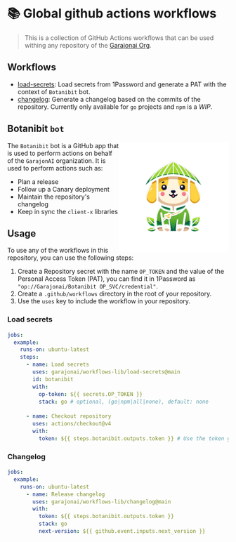 # :books: Global github actions workflows

> This is a collection of GitHub Actions workflows that can be used withing any repository of the [Garajonai Org](https://github.com/garajonai).

## Workflows

- [load-secrets](./load-secrets/action.yaml): Load secrets from 1Password and generate a PAT with the context of
`Botanibit` bot.
- [changelog](./changelog/action.yaml): Generate a changelog based on the commits of the repository. Currently only
available for `go` projects and `npm` is a *WIP*.

## Botanibit `bot`

<img src="./public/img/botanibit.png" align="right" width="250" />

The `Botanibit` bot is a GitHub app that is used to perform actions on behalf of the `GarajonAI` organization. It is used to perform actions such as:
- Plan a release
- Follow up a Canary deployment
- Maintain the repository's changelog
- Keep in sync the `client-x` libraries

## Usage

To use any of the workflows in this repository, you can use the following steps:

1. Create a Repository secret with the name `OP_TOKEN` and the value of the Personal Access Token (PAT), you can find it
   in 1Password as `"op://Garajonai/Botanibit OP_SVC/credential"`.
2. Create a `.github/workflows` directory in the root of your repository.
3. Use the `uses` key to include the workflow in your repository.

### Load secrets

```yml
jobs:
  example:
    runs-on: ubuntu-latest
    steps:
      - name: Load secrets
        uses: garajonai/workflows-lib/load-secrets@main
        id: botanibit
        with:
          op-token: ${{ secrets.OP_TOKEN }}
          stack: go # optional, (go|npm|all|none), default: none

      - name: Checkout repository
        uses: actions/checkout@v4
        with:
          token: ${{ steps.botanibit.outputs.token }} # Use the token generated by the previous step
```

### Changelog

```yml
jobs:
  example:
    runs-on: ubuntu-latest
      - name: Release changelog
        uses: garajonai/workflows-lib/changelog@main
        with:
          token: ${{ steps.botanibit.outputs.token }}
          stack: go
          next-version: ${{ github.event.inputs.next_version }}
```
